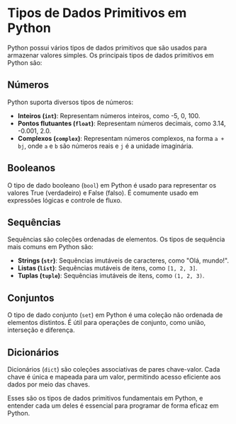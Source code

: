 # Tipos de Dados Primitivos em Python

Python possui vários tipos de dados primitivos que são usados para armazenar valores simples. Os principais tipos de dados primitivos em Python são:

## Números

Python suporta diversos tipos de números:

- **Inteiros (`int`)**: Representam números inteiros, como -5, 0, 100.
- **Pontos flutuantes (`float`)**: Representam números decimais, como 3.14, -0.001, 2.0.
- **Complexos (`complex`)**: Representam números complexos, na forma `a + bj`, onde `a` e `b` são números reais e `j` é a unidade imaginária.

## Booleanos

O tipo de dado booleano (`bool`) em Python é usado para representar os valores True (verdadeiro) e False (falso). É comumente usado em expressões lógicas e controle de fluxo.

## Sequências

Sequências são coleções ordenadas de elementos. Os tipos de sequência mais comuns em Python são:

- **Strings (`str`)**: Sequências imutáveis de caracteres, como "Olá, mundo!".
- **Listas (`list`)**: Sequências mutáveis de itens, como `[1, 2, 3]`.
- **Tuplas (`tuple`)**: Sequências imutáveis de itens, como `(1, 2, 3)`.

## Conjuntos

O tipo de dado conjunto (`set`) em Python é uma coleção não ordenada de elementos distintos. É útil para operações de conjunto, como união, interseção e diferença.

## Dicionários

Dicionários (`dict`) são coleções associativas de pares chave-valor. Cada chave é única e mapeada para um valor, permitindo acesso eficiente aos dados por meio das chaves.

Esses são os tipos de dados primitivos fundamentais em Python, e entender cada um deles é essencial para programar de forma eficaz em Python.

